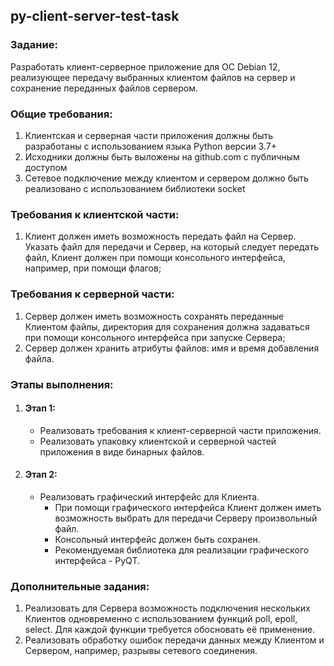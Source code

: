 ## py-client-server-test-task

### Задание:

Разработать клиент-серверное приложение для ОС Debian 12, реализующее передачу выбранных клиентом файлов на сервер и сохранение переданных файлов сервером.


### Общие требования:

1. Клиентская и серверная части приложения должны быть разработаны с использованием языка Python версии 3.7+
2. Исходники должны быть выложены на github.com с публичным доступом
3. Сетевое подключение между клиентом и сервером должно быть реализовано с использованием библиотеки socket


### Требования к клиентской части:

1. Клиент должен иметь возможность передать файл на Сервер. Указать файл для передачи и Сервер, на который следует передать файл, Клиент должен при помощи консольного интерфейса, например, при помощи флагов;


### Требования к серверной части:

1. Сервер должен иметь возможность сохранять переданные Клиентом файлы, директория для сохранения должна задаваться при помощи консольного интерфейса при запуске Сервера;
2. Сервер должен хранить атрибуты файлов: имя и время добавления файла.


### Этапы выполнения:

1. #### Этап 1:
   - Реализовать требования к клиент-серверной части приложения.
   - Реализовать упаковку клиентской и серверной частей приложения в виде бинарных файлов.

2. #### Этап 2:
   - Реализовать графический интерфейс для Клиента. 
     - При помощи графического интерфейса Клиент должен иметь возможность выбрать для передачи Серверу произвольный файл. 
     - Консольный интерфейс должен быть сохранен. 
     - Рекомендуемая библиотека для реализации графического интерфейса - PyQT.

  
### Дополнительные задания:

1. Реализовать для Сервера возможность подключения нескольких Клиентов одновременно с использованием функций poll, epoll, select. Для каждой функции требуется обосновать её применение.
2. Реализовать обработку ошибок передачи данных между Клиентом и Сервером, например, разрывы сетевого соединения.
